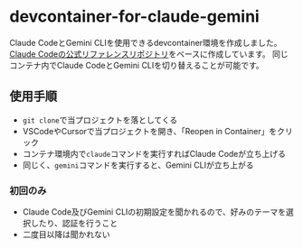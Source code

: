 # devcontainer-for-claude-gemini

Claude CodeとGemini CLIを使用できるdevcontainer環境を作成しました。
[Claude Codeの公式リファレンスリポジトリ](https://github.com/anthropics/claude-code/tree/main)をベースに作成しています。
同じコンテナ内でClaude CodeとGemini CLIを切り替えることが可能です。

## 使用手順

- `git clone`で当プロジェクトを落としてくる
- VSCodeやCursorで当プロジェクトを開き、「Reopen in Container」をクリック
- コンテナ環境内で`claude`コマンドを実行すればClaude Codeが立ち上げる
- 同じく、`gemini`コマンドを実行すると、Gemini CLIが立ち上がる

### 初回のみ

- Claude Code及びGemini CLIの初期設定を聞かれるので、好みのテーマを選択したり、認証を行うこと
- 二度目以降は聞かれない
